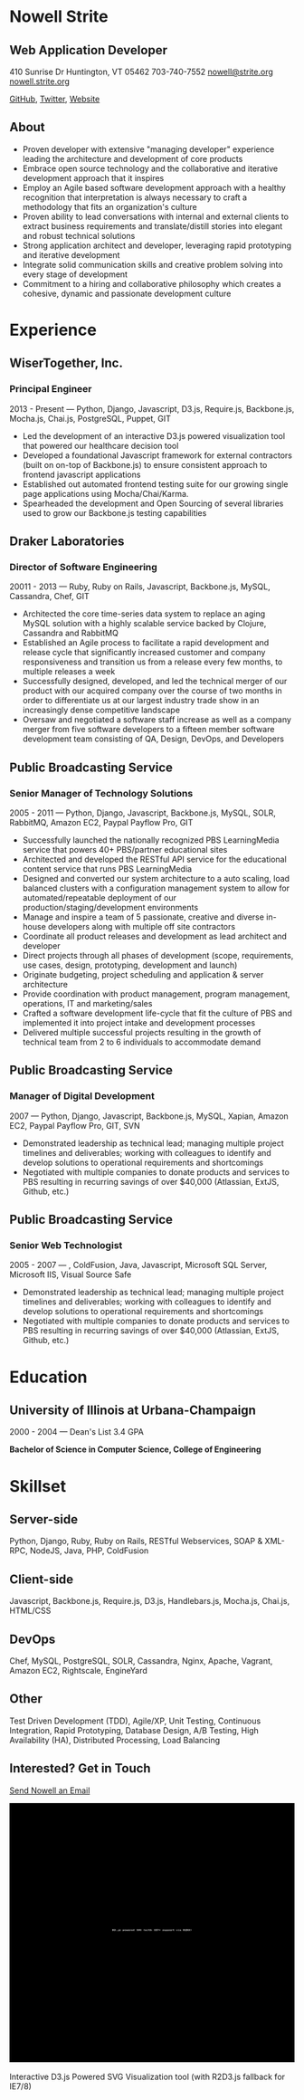 Nowell Strite
=============

Web Application Developer
-------------------------

410 Sunrise Dr
 Huntington, VT 05462
 703-740-7552
 nowell@strite.org
 [nowell.strite.org](http://nowell.strite.org)

[GitHub](https://github.com/nowells), [Twitter](https://twitter.com/nowells), [Website](http://nowell.strite.org)

About
-----

-   Proven developer with extensive "managing developer" experience leading the architecture and development of core products
-   Embrace open source technology and the collaborative and iterative development approach that it inspires
-   Employ an Agile based software development approach with a healthy recognition that interpretation is always necessary to craft a methodology that fits an organization's culture
-   Proven ability to lead conversations with internal and external clients to extract business requirements and translate/distill stories into elegant and robust technical solutions
-   Strong application architect and developer, leveraging rapid prototyping and iterative development
-   Integrate solid communication skills and creative problem solving into every stage of development
-   Commitment to a hiring and collaborative philosophy which creates a cohesive, dynamic and passionate development culture

Experience
==========

WiserTogether, Inc.
-------------------

### Principal Engineer

2013 - Present — Python, Django, Javascript, D3.js, Require.js, Backbone.js, Mocha.js, Chai.js, PostgreSQL, Puppet, GIT

-   Led the development of an interactive D3.js powered visualization tool that powered our healthcare decision tool
-   Developed a foundational Javascript framework for external contractors (built on on-top of Backbone.js) to ensure consistent approach to frontend javascript applications
-   Established out automated frontend testing suite for our growing single page applications using Mocha/Chai/Karma.
-   Spearheaded the development and Open Sourcing of several libraries used to grow our Backbone.js testing capabilities

Draker Laboratories
-------------------

### Director of Software Engineering

20011 - 2013 — Ruby, Ruby on Rails, Javascript, Backbone.js, MySQL, Cassandra, Chef, GIT

-   Architected the core time-series data system to replace an aging MySQL solution with a highly scalable service backed by Clojure, Cassandra and RabbitMQ
-   Established an Agile process to facilitate a rapid development and release cycle that significantly increased customer and company responsiveness and transition us from a release every few months, to multiple releases a week
-   Successfully designed, developed, and led the technical merger of our product with our acquired company over the course of two months in order to differentiate us at our largest industry trade show in an increasingly dense competitive landscape
-   Oversaw and negotiated a software staff increase as well as a company merger from five software developers to a fifteen member software development team consisting of QA, Design, DevOps, and Developers

Public Broadcasting Service
---------------------------

### Senior Manager of Technology Solutions

2005 - 2011 — Python, Django, Javascript, Backbone.js, MySQL, SOLR, RabbitMQ, Amazon EC2, Paypal Payflow Pro, GIT

-   Successfully launched the nationally recognized PBS LearningMedia service that powers 40+ PBS/partner educational sites
-   Architected and developed the RESTful API service for the educational content service that runs PBS LearningMedia
-   Designed and converted our system architecture to a auto scaling, load balanced clusters with a configuration management system to allow for automated/repeatable deployment of our production/staging/development environments
-   Manage and inspire a team of 5 passionate, creative and diverse in-house developers along with multiple off site contractors
-   Coordinate all product releases and development as lead architect and developer
-   Direct projects through all phases of development (scope, requirements, use cases, design, prototyping, development and launch)
-   Originate budgeting, project scheduling and application & server architecture
-   Provide coordination with product management, program management, operations, IT and marketing/sales
-   Crafted a software development life-cycle that fit the culture of PBS and implemented it into project intake and development processes
-   Delivered multiple successful projects resulting in the growth of technical team from 2 to 6 individuals to accommodate demand

Public Broadcasting Service
---------------------------

### Manager of Digital Development

2007 — Python, Django, Javascript, Backbone.js, MySQL, Xapian, Amazon EC2, Paypal Payflow Pro, GIT, SVN

-   Demonstrated leadership as technical lead; managing multiple project timelines and deliverables; working with colleagues to identify and develop solutions to operational requirements and shortcomings
-   Negotiated with multiple companies to donate products and services to PBS resulting in recurring savings of over \$40,000 (Atlassian, ExtJS, Github, etc.)

Public Broadcasting Service
---------------------------

### Senior Web Technologist

2005 - 2007 — , ColdFusion, Java, Javascript, Microsoft SQL Server, Microsoft IIS, Visual Source Safe

-   Demonstrated leadership as technical lead; managing multiple project timelines and deliverables; working with colleagues to identify and develop solutions to operational requirements and shortcomings
-   Negotiated with multiple companies to donate products and services to PBS resulting in recurring savings of over \$40,000 (Atlassian, ExtJS, Github, etc.)

Education
=========

University of Illinois at Urbana-Champaign
------------------------------------------

2000 - 2004 — Dean's List 3.4 GPA

**Bachelor of Science in Computer Science, College of Engineering**

Skillset
========

Server-side
-----------

Python, Django, Ruby, Ruby on Rails, RESTful Webservices, SOAP & XML-RPC, NodeJS, Java, PHP, ColdFusion

Client-side
-----------

Javascript, Backbone.js, Require.js, D3.js, Handlebars.js, Mocha.js, Chai.js, HTML/CSS

DevOps
------

Chef, MySQL, PostgreSQL, SOLR, Cassandra, Nginx, Apache, Vagrant, Amazon EC2, Rightscale, EngineYard

Other
-----

Test Driven Development (TDD), Agile/XP, Unit Testing, Continuous Integration, Rapid Prototyping, Database Design, A/B Testing, High Availability (HA), Distributed Processing, Load Balancing

Interested? Get in Touch
------------------------

[Send Nowell an Email](mailto:nowell@strite.org)

![](img/bullseye.gif)

Interactive D3.js Powered SVG Visualization tool (with R2D3.js fallback for IE7/8)
